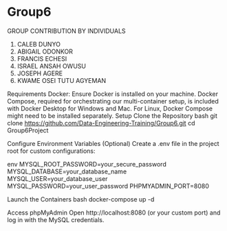 # Group6 
GROUP CONTRIBUTION BY INDIVIDUALS 
1. CALEB  DUNYO
2. ABIGAIL ODONKOR 
3. FRANCIS ECHESI 
4. ISRAEL ANSAH OWUSU 
5. JOSEPH AGERE 
6. KWAME OSEI TUTU AGYEMAN 

Requirements
Docker: Ensure Docker is installed on your machine. Docker Compose, required for orchestrating our multi-container setup, is included with Docker Desktop for Windows and Mac. For Linux, Docker Compose might need to be installed separately.
Setup
Clone the Repository
bash git clone https://github.com/Data-Engineering-Training/Group6.git cd Group6Project

Configure Environment Variables (Optional)
Create a .env file in the project root for custom configurations:

env MYSQL_ROOT_PASSWORD=your_secure_password MYSQL_DATABASE=your_database_name MYSQL_USER=your_database_user MYSQL_PASSWORD=your_user_password PHPMYADMIN_PORT=8080

Launch the Containers
bash docker-compose up -d

Access phpMyAdmin
Open http://localhost:8080 (or your custom port) and log in with the MySQL credentials.
